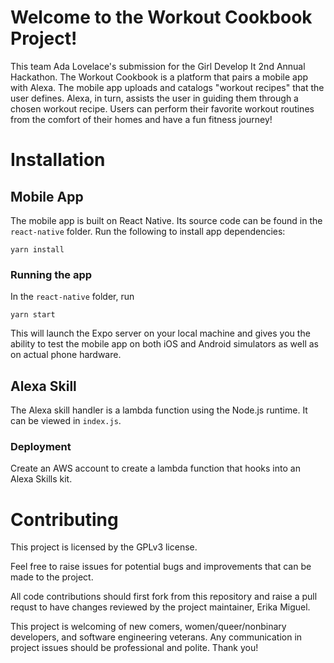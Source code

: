 # Welcome to the Workout Cookbook Project!
This team Ada Lovelace's submission for the Girl Develop It 2nd Annual Hackathon. The Workout Cookbook is a platform that pairs a mobile app with Alexa. The mobile app uploads and catalogs "workout recipes" that the user defines. Alexa, in turn, assists the user in guiding them through a chosen workout recipe. Users can perform their favorite workout routines from the comfort of their homes and have a fun fitness journey!

# Installation
## Mobile App
The mobile app is built on React Native. Its source code can be found in the `react-native` folder. Run the following to install app dependencies:
```
yarn install
```
### Running the app
In the `react-native` folder, run
```
yarn start
```
This will launch the Expo server on your local machine and gives you the ability to test the mobile app on both iOS and Android simulators as well as on actual phone hardware.

## Alexa Skill
The Alexa skill handler is a lambda function using the Node.js runtime. It can be viewed in `index.js`.

### Deployment
Create an AWS account to create a lambda function that hooks into an Alexa Skills kit.

# Contributing
This project is licensed by the GPLv3 license. 

Feel free to raise issues for potential bugs and improvements that can be made to the project.

All code contributions should first fork from this repository and raise a pull requst to have changes reviewed by the project maintainer, Erika Miguel.

This project is welcoming of new comers, women/queer/nonbinary developers, and software engineering veterans. Any communication in project issues should be professional and polite. Thank you!

